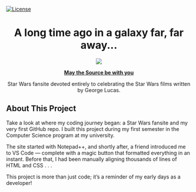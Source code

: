 [![License](https://img.shields.io/badge/license-MIT-blue)](https://github.com/nragland37/star-wars-fansite/blob/main/LICENSE)

<h1 align="center">
  A long time ago in a galaxy far, far away...
</h1>

<p align="center">
  <a href="https://nragland37.github.io/star-wars-fansite" target="_blank">
    <img src="https://framerusercontent.com/images/HVzApGKkH6YM1vUO9zOo5lJBC4.jpeg"> 
  </a>
</p>

<p align="center">
  <a href="https://nragland37.github.io/star-wars-fansite" target="_blank">
    <b>May the Source be with you</b>
  </a> 
</p>

<p align="center"> 
  Star Wars fansite devoted entirely to celebrating the Star Wars films written by George Lucas. 
</p>

## About This Project

Take a look at where my coding journey began: a Star Wars fansite and my very first GitHub repo. I built this project during my first semester in the Computer Science program at my university.

The site started with Notepad++, and shortly after, a friend introduced me to VS Code — complete with a magic button that formatted everything in an instant. Before that, I had been manually aligning thousands of lines of HTML and CSS . . .

This project is more than just code; it’s a reminder of my early days as a developer!
